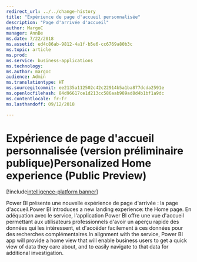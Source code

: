 ```yaml
---
redirect_url: ../../change-history
title: "Expérience de page d'accueil personnalisée"
description: "Page d'arrivée d'accueil"
author: MargoC
manager: AnnBe
ms.date: 7/22/2018
ms.assetid: ed4c86ab-9812-4a1f-b5e6-cc6769a80b3c
ms.topic: article
ms.prod: 
ms.service: business-applications
ms.technology: 
ms.author: margoc
audience: Admin
ms.translationtype: HT
ms.sourcegitcommit: ee2135a112502c42c22914b5a1ba877dcda2591e
ms.openlocfilehash: 84d96617ce1d213cc586aab989ad8d4b1bf1a9dc
ms.contentlocale: fr-fr
ms.lasthandoff: 09/12/2018

---
```

# <a name="personalized-home-experience-public-preview"></a><span data-ttu-id="33e4f-103">Expérience de page d'accueil personnalisée (version préliminaire publique)</span><span class="sxs-lookup"><span data-stu-id="33e4f-103">Personalized Home experience (Public Preview)</span></span>

[!include[intelligence-platform banner](../../includes/intelligence-platform.md)]




<span data-ttu-id="33e4f-104">Power BI présente une nouvelle expérience de page d'arrivée : la page d'accueil.</span><span class="sxs-lookup"><span data-stu-id="33e4f-104">Power BI introduces a new landing experience: the Home page.</span></span> <span data-ttu-id="33e4f-105">En adéquation avec le service, l'application Power BI offre une vue d'accueil permettant aux utilisateurs professionnels d'avoir un aperçu rapide des données qui les intéressent, et d'accéder facilement à ces données pour des recherches complémentaires.</span><span class="sxs-lookup"><span data-stu-id="33e4f-105">In alignment with the service, Power BI app will provide a home view that will enable business users to get a quick view of data they care about, and to easily navigate to that data for additional investigation.</span></span>

